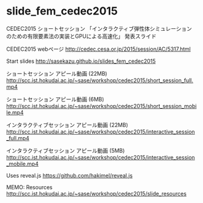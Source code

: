 # slide_fem_cedec2015
CEDEC2015 ショートセッション 「インタラクティブ弾性体シミュレーションのための有限要素法の実装とGPUによる高速化」 発表スライド

CEDEC2015 webページ http://cedec.cesa.or.jp/2015/session/AC/5317.html

Start slides http://sasekazu.github.io/slides_fem_cedec2015

ショートセッション アピール動画 (22MB) http://scc.ist.hokudai.ac.jp/~sase/workshop/cedec2015/short_session_full.mp4

ショートセッション アピール動画 (6MB) http://scc.ist.hokudai.ac.jp/~sase/workshop/cedec2015/short_session_mobile.mp4

インタラクティブセッション アピール動画 (22MB) http://scc.ist.hokudai.ac.jp/~sase/workshop/cedec2015/interactive_session_full.mp4

インタラクティブセッション アピール動画 (5MB) http://scc.ist.hokudai.ac.jp/~sase/workshop/cedec2015/interactive_session_mobile.mp4

Uses reveal.js https://github.com/hakimel/reveal.js

MEMO: Resources http://scc.ist.hokudai.ac.jp/~sase/workshop/cedec2015/slide_resources